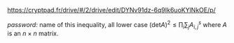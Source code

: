 
https://cryptpad.fr/drive/#/2/drive/edit/DYNv91dz-6q9Ik6uoKYlNkOE/p/

*password:* name of this inequality, all lower case $\left ( \text{det} A \right ) ^ 2 \leq \prod_i \sum_j A_{i,j}^{s}$ where $A$ is an $n \times n$ matrix. 
